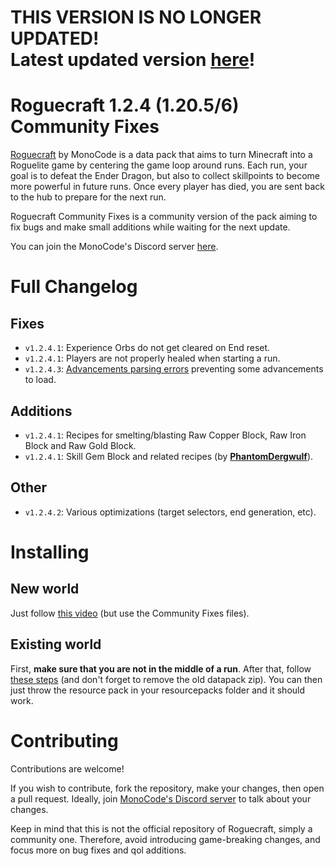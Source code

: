 # THIS VERSION IS NO LONGER UPDATED!<br/>Latest updated version [here](https://github.com/Franco227/Roguecraft-Community-Fixes/)!
# Roguecraft 1.2.4 (1.20.5/6) Community Fixes
[Roguecraft](https://modrinth.com/datapack/rogue-craft) by MonoCode is a data pack that aims to turn Minecraft into a Roguelite game by centering the game loop around runs. Each run, your goal is to defeat the Ender Dragon, but also to collect skillpoints to become more powerful in future runs. Once every player has died, you are sent back to the hub to prepare for the next run.

Roguecraft Community Fixes is a community version of the pack aiming to fix bugs and make small additions while waiting for the next update.

You can join the MonoCode's Discord server [here](https://discord.gg/d5FxfTYUqQ).


# Full Changelog
## Fixes
- `v1.2.4.1`: Experience Orbs do not get cleared on End reset.
- `v1.2.4.1`: Players are not properly healed when starting a run.
- `v1.2.4.3`: [Advancements parsing errors](https://discord.com/channels/1114531442052059168/1260640057379786842) preventing some advancements to load.
## Additions
- `v1.2.4.1`: Recipes for smelting/blasting Raw Copper Block, Raw Iron Block and Raw Gold Block.
- `v1.2.4.1`: Skill Gem Block and related recipes (by **[PhantomDergwulf](https://github.com/PhantomDergwulf)**).
## Other
- `v1.2.4.2`: Various optimizations (target selectors, end generation, etc).

# Installing
## New world
Just follow [this video](https://youtu.be/HNJ_3RvlkSc) (but use the Community Fixes files).
## Existing world
First, **make sure that you are not in the middle of a run**. After that, follow [these steps](https://minecraft.wiki/w/Tutorials/Installing_a_data_pack#In_an_existing_world) (and don't forget to remove the old datapack zip). You can then just throw the resource pack in your resourcepacks folder and it should work.

# Contributing
Contributions are welcome!

If you wish to contribute, fork the repository, make your changes, then open a pull request.
Ideally, join [MonoCode's Discord server](https://discord.gg/d5FxfTYUqQ) to talk about your changes.

Keep in mind that this is not the official repository of Roguecraft, simply a community one. Therefore, avoid introducing game-breaking changes, and focus more on bug fixes and qol additions.
